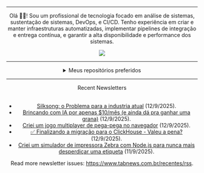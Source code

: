 <div align="center">
<hr>
<p>Olá 👋🏾! Sou um profissional de tecnologia focado em análise de sistemas, sustentação de sistemas, DevOps, e CI/CD. Tenho experiência em criar e manter infraestruturas automatizadas, implementar pipelines de integração e entrega contínua, e garantir a alta disponibilidade e performance dos sistemas.</p>
  <img src="https://media.giphy.com/media/yAGIvCiwPJn5C/giphy.gif">
<hr>
  <details>
  <summary>Meus repositórios preferidos</summary>
  <br />
  Alguns dos meus melhores repositórios:
  <br />
<br />
  <ul><li><a href=https://github.com/commitgeist/aluratube target="_blank" rel="noopener noreferrer">commitgeist/aluratube</a> (<b>0</b> ✨ and <b>0</b> 🍴): Aluratube - Desenvolvido durante a imersão React da Alura no final de 2022</li><li><a href=https://github.com/commitgeist/nlw-ia target="_blank" rel="noopener noreferrer">commitgeist/nlw-ia</a> (<b>0</b> ✨ and <b>0</b> 🍴): Projeto desenvolvido durante a NLW IA - Usando a API da OPENAI</li><li><a href=https://github.com/commitgeist/nlw-journey-ia target="_blank" rel="noopener noreferrer">commitgeist/nlw-journey-ia</a> (<b>0</b> ✨ and <b>0</b> 🍴): NLW IA - Agent de viagens usando python + langchain + GPT</li>
<li>More coming soon :).</li>
</ul>
  </details>
  <hr/>
    <summary>Recent Newsletters</summary>
  <br />
  <ul>
    <li><a href=https://www.tabnews.com.br/mxestro/silksong-o-problema-para-a-industria-atual target="_blank" rel="noopener noreferrer">Silksong: o Problema para a industria atual</a> (12/9/2025).</li><li><a href=https://www.tabnews.com.br/yagovf/brincando-com-ia-por-apenas-10-mes-e-ainda-da-pra-ganhar-uma-grana target="_blank" rel="noopener noreferrer">Brincando com IA por apenas $10/mês (e ainda dá pra ganhar uma grana)</a> (12/9/2025).</li><li><a href=https://www.tabnews.com.br/rzoucas/criei-um-jogo-multiplayer-de-pega-pega-no-navegador target="_blank" rel="noopener noreferrer">Criei um jogo multiplayer de pega-pega no navegador</a> (12/9/2025).</li><li><a href=https://www.tabnews.com.br/ethi/finalizando-a-migracao-para-o-clickhouse-valeu-a-pena target="_blank" rel="noopener noreferrer">✅ Finalizando a migração para o ClickHouse - Valeu a pena?</a> (12/9/2025).</li><li><a href=https://www.tabnews.com.br/felprangel/criei-um-simulador-de-impressora-zebra-com-node-js-para-nunca-mais-desperdicar-uma-etiqueta target="_blank" rel="noopener noreferrer">Criei um simulador de impressora Zebra com Node.js para nunca mais desperdiçar uma etiqueta</a> (11/9/2025).</li>
  </ul>
<p>Read more newsletter issues: <a href="https://www.tabnews.com.br/recentes/rss">https://www.tabnews.com.br/recentes/rss</a>.</p>
  </details>
